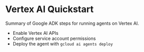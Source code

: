 
# Vertex AI Quickstart

Summary of Google ADK steps for running agents on Vertex AI.

* Enable Vertex AI APIs
* Configure service account permissions
* Deploy the agent with `gcloud ai agents deploy`
